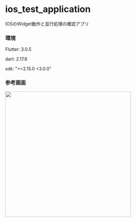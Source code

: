 # ios_test_application
IOSのWidget動作と並行処理の確認アプリ

### 環境
Flutter: 3.0.5

dart: 2.17.6

sdk: ">=2.15.0 <3.0.0"

### 参考画面

<img src="https://user-images.githubusercontent.com/65929053/179922580-a035dbf5-bb28-4f96-bd1a-bea4c1004bb3.gif" width="400">
